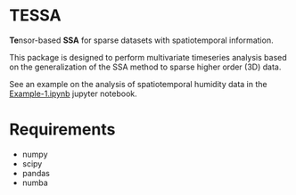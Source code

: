 # TESSA
**Te**nsor-based **SSA** for sparse datasets with spatiotemporal information.

This package is designed to perform multivariate timeseries analysis based on the generalization of the SSA method to sparse higher order (3D) data.

See an example on the analysis of spatiotemporal humidity data in the [Example-1.ipynb](Example-1.ipynb) jupyter notebook.

# Requirements
- numpy
- scipy
- pandas
- numba